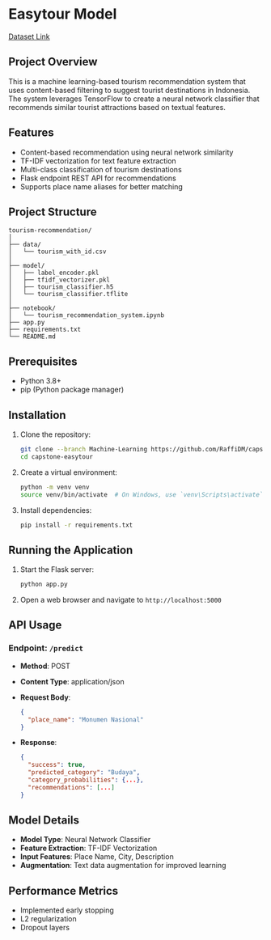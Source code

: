 # Easytour Model
[Dataset Link](https://www.kaggle.com/datasets/aprabowo/indonesia-tourism-destination)

## Project Overview

This is a machine learning-based tourism recommendation system that uses content-based filtering to suggest tourist destinations in Indonesia. The system leverages TensorFlow to create a neural network classifier that recommends similar tourist attractions based on textual features.

## Features

- Content-based recommendation using neural network similarity
- TF-IDF vectorization for text feature extraction
- Multi-class classification of tourism destinations
- Flask endpoint REST API for recommendations
- Supports place name aliases for better matching

## Project Structure

```
tourism-recommendation/
│
├── data/
│   └── tourism_with_id.csv
│
├── model/
│   ├── label_encoder.pkl
│   ├── tfidf_vectorizer.pkl
│   ├── tourism_classifier.h5 
│   └── tourism_classifier.tflite 
│
├── notebook/
│   └── tourism_recommendation_system.ipynb 
├── app.py                         
├── requirements.txt         
└── README.md     
```

## Prerequisites

- Python 3.8+
- pip (Python package manager)

## Installation

1. Clone the repository:
   ```bash
   git clone --branch Machine-Learning https://github.com/RaffiDM/capstone-easytour.git
   cd capstone-easytour
   ```

2. Create a virtual environment:
   ```bash
   python -m venv venv
   source venv/bin/activate  # On Windows, use `venv\Scripts\activate`
   ```

3. Install dependencies:
   ```bash
   pip install -r requirements.txt
   ```

## Running the Application

1. Start the Flask server:
   ```bash
   python app.py
   ```

2. Open a web browser and navigate to `http://localhost:5000`

## API Usage

### Endpoint: `/predict`

- **Method**: POST
- **Content Type**: application/json
- **Request Body**:
  ```json
  {
    "place_name": "Monumen Nasional"
  }
  ```

- **Response**:
  ```json
  {
    "success": true,
    "predicted_category": "Budaya",
    "category_probabilities": {...},
    "recommendations": [...]
  }
  ```

## Model Details

- **Model Type**: Neural Network Classifier
- **Feature Extraction**: TF-IDF Vectorization
- **Input Features**: Place Name, City, Description
- **Augmentation**: Text data augmentation for improved learning

## Performance Metrics

- Implemented early stopping
- L2 regularization
- Dropout layers 
